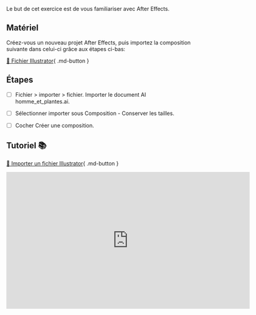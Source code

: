 Le but de cet exercice est de vous familiariser avec After Effects.   
      

## Matériel

Créez-vous un nouveau projet After Effects, puis importez la composition suivante dans celui-ci grâce aux étapes ci-bas:   

[📁 Fichier Illustrator](https://cmontmorency365.sharepoint.com/:u:/s/TIM-582214-Animation2d77/EU6g4HsANVVDkl_lfBlQZqoBul7pI0kfARwDunCfrS9Y8g?e=ncXahl){ .md-button }       


      


## Étapes

- [ ] Fichier > importer > fichier. Importer le document AI homme_et_plantes.ai.
- [ ] Sélectionner importer sous Composition - Conserver les tailles.
- [ ] Cocher Créer une composition.

      
## Tutoriel 📚

[📁 Importer un fichier Illustrator](https://cmontmorency365.sharepoint.com/:v:/s/TIM-582214-Animation2d77/EdI5lkKcDQJMgKe6_Wriwv8Btq28oIYdU8xMQoIEX2FbDA?e=z4jX1l){ .md-button }       

<iframe src="https://cmontmorency365.sharepoint.com/sites/TIM-582214-Animation2d77/_layouts/15/embed.aspx?UniqueId=429639d2-0d9c-4c02-80a7-bafd6ae2c2ff&embed=%7B%22ust%22%3Atrue%2C%22hv%22%3A%22CopyEmbedCode%22%7D&referrer=StreamWebApp&referrerScenario=EmbedDialog.Create" width="640" height="360" frameborder="0" scrolling="no" allowfullscreen title="03_importer_image_ae.mp4"></iframe>



